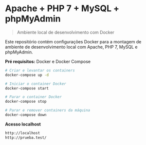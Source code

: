 # Apache + PHP 7 + MySQL + phpMyAdmin

> Ambiente local de desenvolvimento com Docker

Este repositório contém configurações Docker para a montagem de ambiente de desenvolvimento local com Apache, PHP 7, MySQL e phpMyAdmin.

**Pré requisitos:** Docker e Docker Compose

```bash
# Criar e levantar os containers
docker-compose up -d

# Iniciar o container Docker
docker-compose start

# Parar o container Docker
docker-compose stop

# Parar e remover containers da máquina
docker-compose down
```

</p>

**Acesso localhost**

```txt
http://localhost
http://prueba.test/
```
